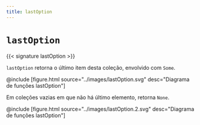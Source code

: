 ```yaml
---
title: lastOption
---
```


# `lastOption`

{{< signature lastOption >}}

`lastOption` retorna o último item desta coleção, envolvido com `Some`.

@include [figure.html source="../images/lastOption.svg" desc="Diagrama de funções lastOption"]

Em coleções vazias em que não há último elemento, retorna `None`.

@include [figure.html source="../images/lastOption.2.svg" desc="Diagrama de funções lastOption"]
